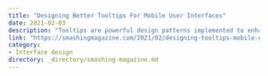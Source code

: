 ```yaml
---
title: "Designing Better Tooltips For Mobile User Interfaces"
date: 2021-02-03
description: "Tooltips are powerful design patterns implemented to enhance the design experience by providing additional information precisely when users need it. Sometimes, however, tooltips are obtrusive, especially on mobile devices where available space is at a premium."
link: "https://smashingmagazine.com/2021/02/designing-tooltips-mobile-user-interfaces/"
category:
- Interface design
directory: _directory/smashing-magazine.md
---
```

